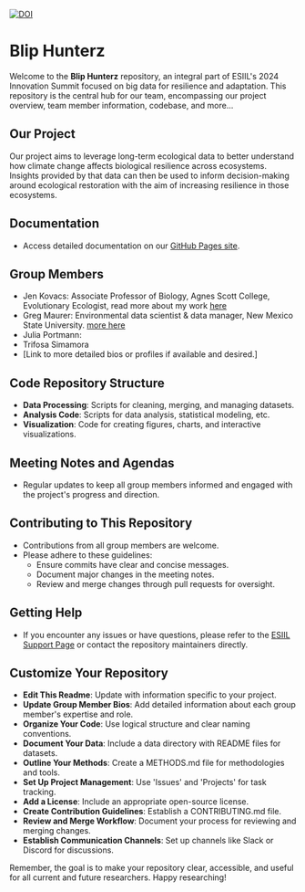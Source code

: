 [![DOI](https://zenodo.org/badge/800243545.svg)](https://zenodo.org/doi/10.5281/zenodo.11189031)

# Blip Hunterz

Welcome to the **Blip Hunterz** repository, an integral part of ESIIL's 2024 Innovation Summit focused on big data for resilience and adaptation. This repository is the central hub for our team, encompassing our project overview, team member information, codebase, and more...


## Our Project
Our project aims to leverage long-term ecological data to better understand how climate change affects biological resilience across ecosystems. Insights provided by that data can then be used to inform decision-making around ecological restoration with the aim of increasing resilience in those ecosystems. 


## Documentation
- Access detailed documentation on our [GitHub Pages site](https://your-gh-pages-url/).


## Group Members
- Jen Kovacs: Associate Professor of Biology, Agnes Scott College, Evolutionary Ecologist, read more about my work [here](https://jkovacs.agnesscott.org/)
- Greg Maurer: Environmental data scientist & data manager, New Mexico State University. [more here](https://greg.pronghorns.net)
- Julia Portmann: 
- Trifosa Simamora
- [Link to more detailed bios or profiles if available and desired.]

## Code Repository Structure
- **Data Processing**: Scripts for cleaning, merging, and managing datasets.
- **Analysis Code**: Scripts for data analysis, statistical modeling, etc.
- **Visualization**: Code for creating figures, charts, and interactive visualizations.

## Meeting Notes and Agendas
- Regular updates to keep all group members informed and engaged with the project's progress and direction.

## Contributing to This Repository
- Contributions from all group members are welcome.
- Please adhere to these guidelines:
  - Ensure commits have clear and concise messages.
  - Document major changes in the meeting notes.
  - Review and merge changes through pull requests for oversight.

## Getting Help
- If you encounter any issues or have questions, please refer to the [ESIIL Support Page](https://esiil-support-page-url/) or contact the repository maintainers directly.

## Customize Your Repository
- **Edit This Readme**: Update with information specific to your project.
- **Update Group Member Bios**: Add detailed information about each group member's expertise and role.
- **Organize Your Code**: Use logical structure and clear naming conventions.
- **Document Your Data**: Include a data directory with README files for datasets.
- **Outline Your Methods**: Create a METHODS.md file for methodologies and tools.
- **Set Up Project Management**: Use 'Issues' and 'Projects' for task tracking.
- **Add a License**: Include an appropriate open-source license.
- **Create Contribution Guidelines**: Establish a CONTRIBUTING.md file.
- **Review and Merge Workflow**: Document your process for reviewing and merging changes.
- **Establish Communication Channels**: Set up channels like Slack or Discord for discussions.

Remember, the goal is to make your repository clear, accessible, and useful for all current and future researchers. Happy researching!
